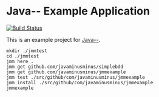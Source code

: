 # Java-- Example Application

[![Build Status](https://travis-ci.org/javaminusminus/jmmexample.svg?branch=master)](https://travis-ci.org/javaminusminus/jmmexample)

This is an example project for [Java--](https://github.com/ricallinson/jmm).

	mkdir ./jmmtest
	cd ./jmmtest
	jmm here .
	jmm get github.com/javaminusminus/simplebdd
	jmm get github.com/javaminusminus/jmmexample
	jmm test ./src/github/com/javaminusminus/jmmexample
	jmm install ./src/github/com/javaminusminus/jmmexample
	jmmexample
